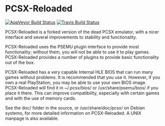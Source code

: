 # PCSX-Reloaded
[![AppVeyor Build Status](https://ci.appveyor.com/api/projects/status/github/iCatButler/pcsxr?branch=master&svg=true)](https://ci.appveyor.com/project/iCatButler/pcsxr)
[![Travis Build Status](https://travis-ci.org/iCatButler/pcsxr.svg?branch=master)](https://travis-ci.org/iCatButler/pcsxr)

PCSX-Reloaded is a forked version of the dead PCSX emulator, with a nicer
interface and several improvements to stability and functionality.

PCSX-Reloaded uses the PSEMU plugin interface to provide most functionality;
without them, you will not be able to use it to play games. PCSX-Reloaded
provides a number of plugins to provide basic functionality out of the box.

PCSX-Reloaded has a very capable Internal HLE BIOS that can run many games
without problems. It is recommended that you use it. However, if you own a
real PlayStation, you may be able to use your own BIOS image. PCSX-Reloaded
will find it in ~/.pcsx/bios/ or /usr/share/psemu/bios/ if you place it there.
This can improve compatibility, especially with certain games and with the
use of memory cards.

See the doc/ folder in the source, or /usr/share/doc/pcsx/ on Debian systems,
for more detailed information on PCSX-Reloaded. A UNIX manpage is also
available.
